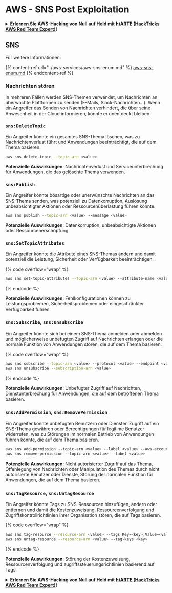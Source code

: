 # AWS - SNS Post Exploitation

<details>

<summary><strong>Erlernen Sie AWS-Hacking von Null auf Held mit</strong> <a href="https://training.hacktricks.xyz/courses/arte"><strong>htARTE (HackTricks AWS Red Team Expert)</strong></a><strong>!</strong></summary>

Andere Möglichkeiten, HackTricks zu unterstützen:

* Wenn Sie Ihr **Unternehmen in HackTricks beworben sehen möchten** oder **HackTricks im PDF-Format herunterladen möchten**, überprüfen Sie die [**ABONNEMENTPLÄNE**](https://github.com/sponsors/carlospolop)!
* Holen Sie sich das [**offizielle PEASS & HackTricks-Merch**](https://peass.creator-spring.com)
* Entdecken Sie [**The PEASS Family**](https://opensea.io/collection/the-peass-family), unsere Sammlung exklusiver [**NFTs**](https://opensea.io/collection/the-peass-family)
* **Treten Sie der** 💬 [**Discord-Gruppe**](https://discord.gg/hRep4RUj7f) oder der [**Telegram-Gruppe**](https://t.me/peass) bei oder **folgen** Sie uns auf **Twitter** 🐦 [**@hacktricks_live**](https://twitter.com/hacktricks_live)**.**
* **Teilen Sie Ihre Hacking-Tricks, indem Sie PRs an die** [**HackTricks**](https://github.com/carlospolop/hacktricks) und [**HackTricks Cloud**](https://github.com/carlospolop/hacktricks-cloud) Github-Repositorys einreichen.

</details>

## SNS

Für weitere Informationen:

{% content-ref url="../aws-services/aws-sns-enum.md" %}
[aws-sns-enum.md](../aws-services/aws-sns-enum.md)
{% endcontent-ref %}

### Nachrichten stören

In mehreren Fällen werden SNS-Themen verwendet, um Nachrichten an überwachte Plattformen zu senden (E-Mails, Slack-Nachrichten...). Wenn ein Angreifer das Senden von Nachrichten verhindert, die über seine Anwesenheit in der Cloud informieren, könnte er unentdeckt bleiben.

### `sns:DeleteTopic`

Ein Angreifer könnte ein gesamtes SNS-Thema löschen, was zu Nachrichtenverlust führt und Anwendungen beeinträchtigt, die auf dem Thema basieren.
```bash
aws sns delete-topic --topic-arn <value>
```
**Potenzielle Auswirkungen**: Nachrichtenverlust und Serviceunterbrechung für Anwendungen, die das gelöschte Thema verwenden.

### `sns:Publish`

Ein Angreifer könnte bösartige oder unerwünschte Nachrichten an das SNS-Thema senden, was potenziell zu Datenkorruption, Auslösung unbeabsichtigter Aktionen oder Ressourcenüberlastung führen könnte.
```bash
aws sns publish --topic-arn <value> --message <value>
```
**Potenzielle Auswirkungen**: Datenkorruption, unbeabsichtigte Aktionen oder Ressourcenerschöpfung.

### `sns:SetTopicAttributes`

Ein Angreifer könnte die Attribute eines SNS-Themas ändern und damit potenziell die Leistung, Sicherheit oder Verfügbarkeit beeinträchtigen.

{% code overflow="wrap" %}
```bash
aws sns set-topic-attributes --topic-arn <value> --attribute-name <value> --attribute-value <value>
```
{% endcode %}

**Potenzielle Auswirkungen**: Fehlkonfigurationen können zu Leistungsproblemen, Sicherheitsproblemen oder eingeschränkter Verfügbarkeit führen.

### `sns:Subscribe`, `sns:Unsubscribe`

Ein Angreifer könnte sich bei einem SNS-Thema anmelden oder abmelden und möglicherweise unbefugten Zugriff auf Nachrichten erlangen oder die normale Funktion von Anwendungen stören, die auf dem Thema basieren.

{% code overflow="wrap" %}
```bash
aws sns subscribe --topic-arn <value> --protocol <value> --endpoint <value>
aws sns unsubscribe --subscription-arn <value>
```
{% endcode %}

**Potenzielle Auswirkungen**: Unbefugter Zugriff auf Nachrichten, Dienstunterbrechung für Anwendungen, die auf dem betroffenen Thema basieren.

### `sns:AddPermission`, `sns:RemovePermission`

Ein Angreifer könnte unbefugten Benutzern oder Diensten Zugriff auf ein SNS-Thema gewähren oder Berechtigungen für legitime Benutzer widerrufen, was zu Störungen im normalen Betrieb von Anwendungen führen könnte, die auf dem Thema basieren.
```css
aws sns add-permission --topic-arn <value> --label <value> --aws-account-id <value> --action-name <value>
aws sns remove-permission --topic-arn <value> --label <value>
```
**Potenzielle Auswirkungen**: Nicht autorisierter Zugriff auf das Thema, Offenlegung von Nachrichten oder Manipulation des Themas durch nicht autorisierte Benutzer oder Dienste, Störung der normalen Funktion für Anwendungen, die auf dem Thema basieren.

### `sns:TagResource`, `sns:UntagResource`

Ein Angreifer könnte Tags zu SNS-Ressourcen hinzufügen, ändern oder entfernen und damit die Kostenzuweisung, Ressourcenverfolgung und Zugriffskontrollrichtlinien Ihrer Organisation stören, die auf Tags basieren.

{% code overflow="wrap" %}
```bash
aws sns tag-resource --resource-arn <value> --tags Key=<key>,Value=<value>
aws sns untag-resource --resource-arn <value> --tag-keys <key>
```
{% endcode %}

**Potenzielle Auswirkungen**: Störung der Kostenzuweisung, Ressourcenverfolgung und zugriffssteuerungsrichtlinien basierend auf Tags.

<details>

<summary><strong>Erlernen Sie AWS-Hacking von Null auf Held mit</strong> <a href="https://training.hacktricks.xyz/courses/arte"><strong>htARTE (HackTricks AWS Red Team Expert)</strong></a><strong>!</strong></summary>

Andere Möglichkeiten, HackTricks zu unterstützen:

* Wenn Sie Ihr **Unternehmen in HackTricks beworben sehen möchten** oder **HackTricks im PDF-Format herunterladen möchten**, überprüfen Sie die [**ABONNEMENTPLÄNE**](https://github.com/sponsors/carlospolop)!
* Holen Sie sich das [**offizielle PEASS & HackTricks-Merch**](https://peass.creator-spring.com)
* Entdecken Sie [**The PEASS Family**](https://opensea.io/collection/the-peass-family), unsere Sammlung exklusiver [**NFTs**](https://opensea.io/collection/the-peass-family)
* **Treten Sie der** 💬 [**Discord-Gruppe**](https://discord.gg/hRep4RUj7f) oder der [**Telegram-Gruppe**](https://t.me/peass) bei oder **folgen** Sie uns auf **Twitter** 🐦 [**@hacktricks_live**](https://twitter.com/hacktricks_live)**.**
* **Teilen Sie Ihre Hacking-Tricks, indem Sie PRs an die** [**HackTricks**](https://github.com/carlospolop/hacktricks) und [**HackTricks Cloud**](https://github.com/carlospolop/hacktricks-cloud) Github-Repositorys einreichen.

</details>
